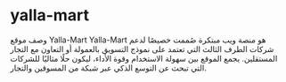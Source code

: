# yalla-mart
وصف موقع Yalla-Mart Yalla-Mart هو منصة ويب مبتكرة صُممت خصيصًا لدعم شركات الطرف الثالث التي تعتمد على نموذج التسويق بالعمولة أو التعاون مع التجار المستقلين. يجمع الموقع بين سهولة الاستخدام وقوة الأداء، ليكون حلًا مثاليًا للشركات التي تبحث عن التوسع الذكي عبر شبكة من المسوقين والتجار.
